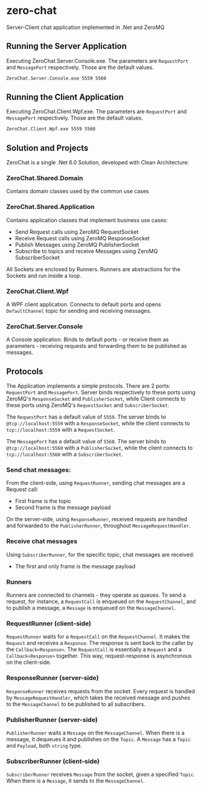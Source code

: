 # zero-chat
Server-Client chat application implemented in .Net and ZeroMQ

## Running the Server Application
Executing ZeroChat.Server.Console.exe. The parameters are `RequestPort` and `MessagePort` respectively. Those are the default values.

```bash
ZeroChat.Server.Console.exe 5559 5560
```

## Running the Client Application
Executing ZeroChat.Client.Wpf.exe. The parameters are `RequestPort` and `MessagePort` respectively. Those are the default values.

```bash
ZeroChat.Client.Wpf.exe 5559 5560
```

## Solution and Projects
ZeroChat is a single .Net 6.0 Solution, developed with Clean Architecture:

### ZeroChat.Shared.Domain
Contains domain classes used by the common use cases

### ZeroChat.Shared.Application
Contains application classes that implement business use cases:
- Send Request calls using ZeroMQ RequestSocket
- Receive Request calls using ZeroMQ ResponseSocket
- Publish Messages using ZeroMQ PublisherSocket
- Subscribe to topics and receive Messages using ZeroMQ SubscriberSocket

All Sockets are enclosed by Runners.
Runners are abstractions for the Sockets and run inside a loop.

### ZeroChat.Client.Wpf
A WPF client application. Connects to default ports and opens `DefaultChannel` topic for sending and receiving messages.

### ZeroChat.Server.Console
A Console application. Binds to default ports - or receive them as parameters - receiving requests and forwarding them to be published as messages.

## Protocols
The Application implements a simple protocols.
There are 2 ports: `RequestPort` and `MessagePort`.
Server binds respectively to these ports using ZeroMQ's `ResponseSocket` and `PublisherSocket`, while Client connects to these ports using ZeroMQ's `RequestSocket` and `SubscriberSocket`.

The `RequestPort` has a default value of `5559`. 
The server binds to `@tcp://localhost:5559` with a `ResponseSocket`, while the client connects to `tcp://localhost:5559` with a `RequestSocket`.

The `MessagePort` has a default value of `5560`.
The server binds to `@tcp://localhost:5560` with a `PublisherSocket`, while the client connects to `tcp://localhost:5560` with a `SubscriberSocket`.

### Send chat messages:
From the client-side, using `RequestRunner`, sending chat messages are a Request call:
- First frame is the topic
- Second frame is the message payload

On the server-side, using `ResponseRunner`, received requests are handled and forwarded to the `PublisherRunner`, throughout `MessageRequestHandler`.
### Receive chat messages
Using `SubscriberRunner`, for the specific topic, chat messages are received:
  - The first and only frame is the message payload

### Runners
Runners are connected to channels - they operate as queues.
To send a request, for instance, a `RequestCall` is enqueued on the `RequestChannel`, and to publish a message, a `Message` is enqueued on the `MessageChannel`.

### RequestRunner (client-side)
`RequestRunner` waits for a `RequestCall` on the `RequestChannel`.
It makes the `Request` and receives a `Response`. The response is sent back to the caller by the `Callback<Response>`.
The `RequestCall` is essentially a `Request` and a `Callback<Response>` together.
This way, request-response is asynchronous on the client-side.

### ResponseRunner (server-side)
`ResponseRunner` receives requests from the socket. Every request is handled by `MessageRequestHandler`, which takes the received message and pushes to the `MessageChannel` to be published to all subscribers.

### PublisherRunner (server-side)
`PublisherRunner` waits a `Message` on the `MessageChannel`. When there is a message, it dequeues it and publishes on the `Topic`.
A `Message` has a `Topic` and `Payload`, both `string` type.

### SubscriberRunner (client-side)
`SubscriberRunner` receives `Message` from the socket, given a specified `Topic`. When there is a `Message`, it sends to the `MessageChannel`.

